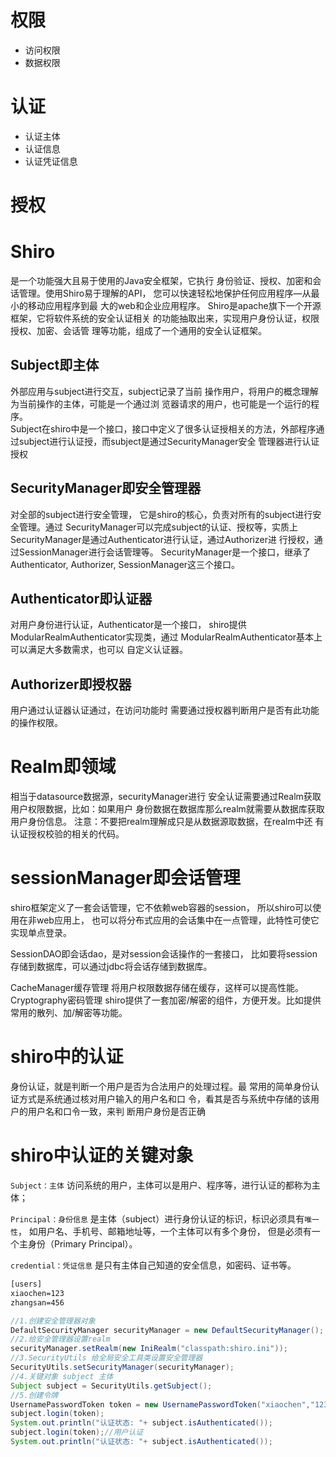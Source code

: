 # 权限
- 访问权限
- 数据权限
# 认证
- 认证主体
- 认证信息
- 认证凭证信息

# 授权

# Shiro 
是一个功能强大且易于使用的Java安全框架，它执行
身份验证、授权、加密和会话管理。使用Shiro易于理解的API，
您可以快速轻松地保护任何应用程序—从最小的移动应用程序到最
大的web和企业应用程序。
Shiro是apache旗下一个开源框架，它将软件系统的安全认证相关
的功能抽取出来，实现用户身份认证，权限授权、加密、会话管
理等功能，组成了一个通用的安全认证框架。
## Subject即主体
外部应用与subject进行交互，subject记录了当前
操作用户，将用户的概念理解为当前操作的主体，可能是一个通过浏
览器请求的用户，也可能是一个运行的程序。	
Subject在shiro中是一个接口，接口中定义了很多认证授相关的方法，外部程序通
过subject进行认证授，而subject是通过SecurityManager安全
管理器进行认证授权

## SecurityManager即安全管理器
对全部的subject进行安全管理，
它是shiro的核心，负责对所有的subject进行安全管理。通过
SecurityManager可以完成subject的认证、授权等，实质上
SecurityManager是通过Authenticator进行认证，通过Authorizer进
行授权，通过SessionManager进行会话管理等。
SecurityManager是一个接口，继承了Authenticator, Authorizer, 
SessionManager这三个接口。
## Authenticator即认证器
对用户身份进行认证，Authenticator是一个接口，
shiro提供ModularRealmAuthenticator实现类，通过
ModularRealmAuthenticator基本上可以满足大多数需求，也可以
自定义认证器。

## Authorizer即授权器
用户通过认证器认证通过，在访问功能时
需要通过授权器判断用户是否有此功能的操作权限。

# Realm即领域
相当于datasource数据源，securityManager进行
安全认证需要通过Realm获取用户权限数据，比如：如果用户
身份数据在数据库那么realm就需要从数据库获取用户身份信息。
注意：不要把realm理解成只是从数据源取数据，在realm中还
有认证授权校验的相关的代码。

# sessionManager即会话管理
shiro框架定义了一套会话管理，它不依赖web容器的session，
所以shiro可以使用在非web应用上，
也可以将分布式应用的会话集中在一点管理，此特性可使它实现单点登录。

SessionDAO即会话dao，是对session会话操作的一套接口，
比如要将session存储到数据库，可以通过jdbc将会话存储到数据库。

CacheManager缓存管理
将用户权限数据存储在缓存，这样可以提高性能。
Cryptography密码管理
shiro提供了一套加密/解密的组件，方便开发。比如提供常用的散列、加/解密等功能。

# shiro中的认证
身份认证，就是判断一个用户是否为合法用户的处理过程。最
常用的简单身份认证方式是系统通过核对用户输入的用户名和口
令，看其是否与系统中存储的该用户的用户名和口令一致，来判
断用户身份是否正确

# shiro中认证的关键对象
`Subject：主体`
访问系统的用户，主体可以是用户、程序等，进行认证的都称为主体； 

`Principal：身份信息`
是主体（subject）进行身份认证的标识，标识必须具有`唯一性`，
如用户名、手机号、邮箱地址等，一个主体可以有多个身份，
但是必须有一个主身份（Primary Principal）。

`credential：凭证信息`
是只有主体自己知道的安全信息，如密码、证书等。

```shiro.xml
[users]
xiaochen=123
zhangsan=456
```
```java
//1.创建安全管理器对象
DefaultSecurityManager securityManager = new DefaultSecurityManager();
//2.给安全管理器设置realm
securityManager.setRealm(new IniRealm("classpath:shiro.ini"));
//3.SecurityUtils 给全局安全工具类设置安全管理器
SecurityUtils.setSecurityManager(securityManager);
//4.关键对象 subject 主体
Subject subject = SecurityUtils.getSubject();
//5.创建令牌
UsernamePasswordToken token = new UsernamePasswordToken("xiaochen","123");
subject.login(token);
System.out.println("认证状态: "+ subject.isAuthenticated());
subject.login(token);//用户认证
System.out.println("认证状态: "+ subject.isAuthenticated());

```


